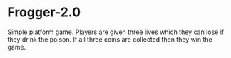 # Frogger-2.0
Simple platform game.
Players are given three lives which they can lose if they drink the poison. 
If all three coins are collected then they win the game. 
